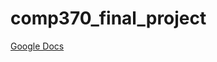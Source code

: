 # comp370_final_project 

[Google Docs](https://docs.google.com/document/d/17WVDu_anHPd8ewc3Eudg-WwzxplLZJJ6/edit?usp=sharing&ouid=117013410692877687374&rtpof=true&sd=true)
